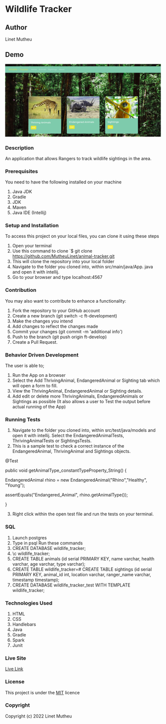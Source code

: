 # Wildlife Tracker

## Author

Linet Mutheu

## Demo

![](src/main/resources/public/images/DEMO.png)

### Description

An application that allows Rangers to track wildlife sightings in the area.

### Prerequisites

You need to have the following installed on your machine

1. Java JDK
2. Gradle
3. JDK
4. Maven
5. Java IDE (Intellij)

### Setup and Installation
To access this project on your local files, you can clone it using these steps

1. Open your terminal
2. Use this command to clone `$ git clone
   https://github.com/MutheuLinet/animal-tracker.git
3. This will clone the repository into your local folder
4. Navigate to the folder you cloned into, within src/main/java/App. java and open it with intellij.
5. Go to your browser and type localhost:4567


### Contribution
You may also want to contribute to enhance a functionality:

1. Fork the repository to your GitHub account
2. Create a new branch (git switch -c ft-development)
3. Make the changes you intend
4. Add changes to reflect the changes made
5. Commit your changes (git commit -m 'additional info')
6. Push to the branch (git push origin ft-develop)
7. Create a Pull Request.

### Behavior Driven Development
The user is able to;
1. Run the App on a browser
2. Select the Add ThrivingAnimal, EndangeredAnimal or Sighting tab which will open a form to fill.
3. View the ThrivingAnimal, EndangeredAnimal or Sighting details.
4. Add edit or delete more ThrivingAnimals, EndangeredAnimals or Sightings as possible
   (It also allows a user to Test the output before actual running of the App)

### Running Tests
1. Navigate to the folder you cloned into, within src/test/java/models and open it with intellij. Select the EndangeredAnimalTests, ThrivingAnimalTests or SightingsTests.
2. This is a sample test to check a correct instance of the EndangeredAnimal, ThrivingAnimal and Sightings objects.

@Test

public void getAnimalType_constantTypeProperty_String() {

EndangeredAnimal rhino = new EndangeredAnimal("Rhino","Healthy", "Young");

assertEquals("Endangered_Animal", rhino.getAnimalType());

}

3. Right click within the open test file and run the tests on your terminal.

### SQL
1. Launch postgres
2. Type in psql
Run these commands
3. CREATE DATABASE wildlife_tracker;
4. \c wildlife_tracker;
5. CREATE TABLE animals (id serial PRIMARY KEY, name varchar, health varchar, age varchar, type varchar);
6. CREATE TABLE wildlife_tracker=# CREATE TABLE sightings (id serial PRIMARY KEY, animal_id int, location varchar, ranger_name varchar, timestamp timestamp);
7. CREATE DATABASE wildlife_tracker_test WITH TEMPLATE wildlife_tracker;

### Technologies Used
1. HTML
2. CSS
3. Handlebars
4. Java
5. Gradle
6. Spark
7. Junit

### Live Site
[Live Link]( https://animal-tracker-wildlife.herokuapp.com/)

### License
This project is under the [MIT](LICENSE) licence

### Copyright
Copyright (c) 2022 Linet Mutheu
